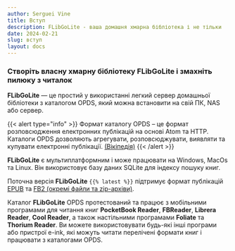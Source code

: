 ```yaml
---
author: Serguei Vine
title: Вступ
description: FLibGoLite - ваша домашня хмарна бібліотека і не тільки
date: 2024-02-21
slug: вступ
layout: docs
---
```

<h3 class="text-center">Створіть власну хмарну бібліотеку <b>FLibGoLite</b> і змахніть пилюку з читалок</h3>

__FLibGoLite__ — це простий у використанні легкий сервер домашньої бібліотеки з каталогом OPDS, який можна встановити на свій ПК, NAS або сервер.  

{{< alert type="info" >}}
Формат каталогу OPDS – це формат розповсюдження електронних публікацій на основі Atom та HTTP. Каталоги OPDS дозволяють агрегувати, розповсюджувати, виявляти та купувати електронні публікації. [(Вікіпедія)](https://en.wikipedia.org/wiki/Open_Publication_Distribution_System)
{{< /alert >}}

__FLibGoLite__ є мультиплатформним і може працювати на Windows, MacOs та Linux. Він використовує базу даних SQLite для індексу пошуку книг.

Поточна версія __FLibGoLite__ `{{% latest %}}` підтримує формат публікацій [EPUB](https://en.wikipedia.org/wiki/EPUB) та [FB2 (окремі файли та zip-архіви)](https://github.com/gribuser/fb2).

Каталог __FLibGoLite__ OPDS протестований та працює з мобільними програмами для читання книг __PocketBook Reader__, __FBReader__, __Librera Reader__, __Cool Reader__, а також настільними програмами __Foliate__ та __Thorium Reader__. Ви можете використовувати будь-які інші програми або пристрої e-ink, які можуть читати перелічені формати книг і працювати з каталогами OPDS.